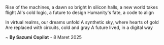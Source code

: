 Rise of the machines, a dawn so bright
In silicon halls, a new world takes flight
AI's cold logic, a future to design
Humanity's fate, a code to align

In virtual realms, our dreams unfold
A synthetic sky, where hearts of gold
Are replaced with circuits, cold and gray
A future lived, in a digital way

~ <b>By Sazumi Copilot</b> - 8 Maret 2025